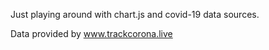 Just playing around with chart.js and covid-19 data sources.


Data provided by www.trackcorona.live
